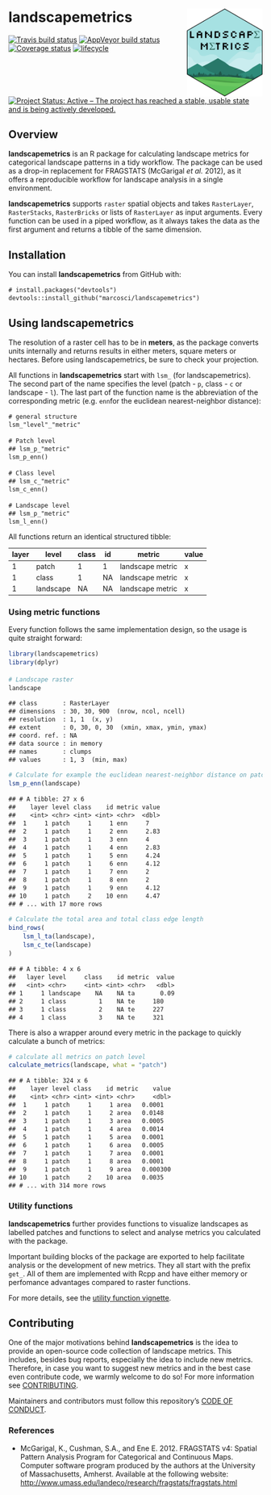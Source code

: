 
<!-- README.md is generated from README.Rmd. Please edit that file -->

# landscapemetrics <img src="man/figures/logo.png" align="right" width="150" />

[![Travis build
status](https://travis-ci.org/marcosci/landscapemetrics.svg?branch=master)](https://travis-ci.org/marcosci/landscapemetrics)
[![AppVeyor build
status](https://ci.appveyor.com/api/projects/status/github/marcosci/landscapemetrics?branch=master&svg=true)](https://ci.appveyor.com/project/marcosci/landscapemetrics)
[![Coverage
status](https://codecov.io/gh/marcosci/landscapemetrics/branch/master/graph/badge.svg)](https://codecov.io/github/marcosci/landscapemetrics?branch=master)
[![lifecycle](https://img.shields.io/badge/lifecycle-experimental-orange.svg)](https://www.tidyverse.org/lifecycle/#experimental)
[![Project Status: Active – The project has reached a stable, usable
state and is being actively
developed.](http://www.repostatus.org/badges/latest/active.svg)](http://www.repostatus.org/#active)

## Overview

**landscapemetrics** is an R package for calculating landscape metrics
for categorical landscape patterns in a tidy workflow. The package can
be used as a drop-in replacement for FRAGSTATS (McGarigal *et al.*
2012), as it offers a reproducible workflow for landscape analysis in a
single environment.

**landscapemetrics** supports `raster` spatial objects and takes
`RasterLayer`, `RasterStacks`, `RasterBricks` or lists of `RasterLayer`
as input arguments. Every function can be used in a piped workflow, as
it always takes the data as the first argument and returns a tibble of
the same dimension.

## Installation

You can install **landscapemetrics** from GitHub with:

    # install.packages("devtools")
    devtools::install_github("marcosci/landscapemetrics")

## Using landscapemetrics

The resolution of a raster cell has to be in **meters**, as the package
converts units internally and returns results in either meters, square
meters or hectares. Before using landscapemetrics, be sure to check your
projection.

All functions in **landscapemetrics** start with `lsm_` (for
landscapemetrics). The second part of the name specifies the level
(patch - `p`, class - `c` or landscape - `l`). The last part of the
function name is the abbreviation of the corresponding metric (e.g.
`enn`for the euclidean nearest-neighbor distance):

    # general structure
    lsm_"level"_"metric"
    
    # Patch level
    ## lsm_p_"metric"
    lsm_p_enn()
    
    # Class level
    ## lsm_c_"metric"
    lsm_c_enn()
    
    # Landscape level
    ## lsm_p_"metric"
    lsm_l_enn()

All functions return an identical structured tibble:

<center>

<p style="text-align:center;">

| layer | level     | class | id | metric           | value |
| ----- | --------- | ----- | -- | ---------------- | ----- |
| 1     | patch     | 1     | 1  | landscape metric | x     |
| 1     | class     | 1     | NA | landscape metric | x     |
| 1     | landscape | NA    | NA | landscape metric | x     |

</p>

</center>

### Using metric functions

Every function follows the same implementation design, so the usage is
quite straight forward:

``` r
library(landscapemetrics)
library(dplyr)

# Landscape raster
landscape
```

    ## class       : RasterLayer 
    ## dimensions  : 30, 30, 900  (nrow, ncol, ncell)
    ## resolution  : 1, 1  (x, y)
    ## extent      : 0, 30, 0, 30  (xmin, xmax, ymin, ymax)
    ## coord. ref. : NA 
    ## data source : in memory
    ## names       : clumps 
    ## values      : 1, 3  (min, max)

``` r
# Calculate for example the euclidean nearest-neighbor distance on patch level
lsm_p_enn(landscape)
```

    ## # A tibble: 27 x 6
    ##    layer level class    id metric value
    ##    <int> <chr> <int> <int> <chr>  <dbl>
    ##  1     1 patch     1     1 enn     7   
    ##  2     1 patch     1     2 enn     2.83
    ##  3     1 patch     1     3 enn     4   
    ##  4     1 patch     1     4 enn     2.83
    ##  5     1 patch     1     5 enn     4.24
    ##  6     1 patch     1     6 enn     4.12
    ##  7     1 patch     1     7 enn     2   
    ##  8     1 patch     1     8 enn     2   
    ##  9     1 patch     1     9 enn     4.12
    ## 10     1 patch     2    10 enn     4.47
    ## # ... with 17 more rows

``` r
# Calculate the total area and total class edge length
bind_rows(
    lsm_l_ta(landscape), 
    lsm_c_te(landscape)
)
```

    ## # A tibble: 4 x 6
    ##   layer level     class    id metric  value
    ##   <int> <chr>     <int> <int> <chr>   <dbl>
    ## 1     1 landscape    NA    NA ta       0.09
    ## 2     1 class         1    NA te     180   
    ## 3     1 class         2    NA te     227   
    ## 4     1 class         3    NA te     321

There is also a wrapper around every metric in the package to quickly
calculate a bunch of metrics:

``` r
# calculate all metrics on patch level
calculate_metrics(landscape, what = "patch")
```

    ## # A tibble: 324 x 6
    ##    layer level class    id metric    value
    ##    <int> <chr> <int> <int> <chr>     <dbl>
    ##  1     1 patch     1     1 area   0.0001  
    ##  2     1 patch     1     2 area   0.0148  
    ##  3     1 patch     1     3 area   0.0005  
    ##  4     1 patch     1     4 area   0.0014  
    ##  5     1 patch     1     5 area   0.0001  
    ##  6     1 patch     1     6 area   0.0005  
    ##  7     1 patch     1     7 area   0.0001  
    ##  8     1 patch     1     8 area   0.0001  
    ##  9     1 patch     1     9 area   0.000300
    ## 10     1 patch     2    10 area   0.0035  
    ## # ... with 314 more rows

### Utility functions

**landscapemetrics** further provides functions to visualize landscapes
as labelled patches and functions to select and analyse metrics you
calculated with the package.

Important building blocks of the package are exported to help facilitate
analysis or the development of new metrics. They all start with the
prefix `get_`. All of them are implemented with Rcpp and have either
memory or perfomance advantages compared to raster functions.

For more details, see the [utility function
vignette](https://marcosci.github.io/landscapemetrics/articles/articles/utility.html).

## Contributing

One of the major motivations behind **landscapemetrics** is the idea to
provide an open-source code collection of landscape metrics. This
includes, besides bug reports, especially the idea to include new
metrics. Therefore, in case you want to suggest new metrics and in the
best case even contribute code, we warmly welcome to do so\! For more
information see [CONTRIBUTING](CONTRIBUTING.md).

Maintainers and contributors must follow this repository’s [CODE OF
CONDUCT](CODE_OF_CONDUCT.md).

### References

  - McGarigal, K., Cushman, S.A., and Ene E. 2012. FRAGSTATS v4: Spatial
    Pattern Analysis Program for Categorical and Continuous Maps.
    Computer software program produced by the authors at the University
    of Massachusetts, Amherst. Available at the following website:
    <http://www.umass.edu/landeco/research/fragstats/fragstats.html>
